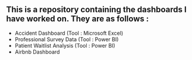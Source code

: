 This is a repository containing the dashboards I have worked on. 
They are as follows : 
-
* Accident Dashboard (Tool : Microsoft Excel)
* Professional Survey Data (Tool : Power BI)
* Patient Waitlist Analysis (Tool : Power BI)
* Airbnb Dashboard
